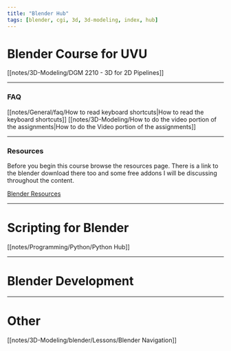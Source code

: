 ```yaml
---
title: "Blender Hub"
tags: [blender, cgi, 3d, 3d-modeling, index, hub]
---
```


# Blender Course for UVU

[[notes/3D-Modeling/DGM 2210 - 3D for 2D Pipelines]]


---



### FAQ
[[notes/General/faq/How to read keyboard shortcuts|How to read the keyboard shortcuts]]
[[notes/3D-Modeling/How to do the video portion of the assignments|How to do the Video portion of the assignments]]



---
### Resources
Before you begin this course browse the resources page. There is a link to the blender download there too and some free addons I will be discussing throughout the content.

[Blender Resources](notes/3D-Modeling/blender/Resources/Blender%20Resources.md)


---

# Scripting for Blender

[[notes/Programming/Python/Python Hub]]


---

# Blender Development




---

# Other

[[notes/3D-Modeling/blender/Lessons/Blender Navigation]]

